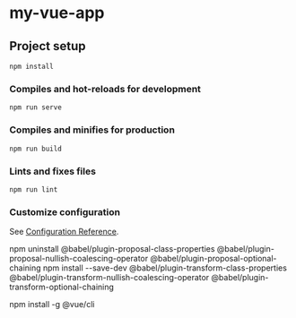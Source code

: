 # my-vue-app

## Project setup
```
npm install
```

### Compiles and hot-reloads for development
```
npm run serve
```

### Compiles and minifies for production
```
npm run build
```

### Lints and fixes files
```
npm run lint
```

### Customize configuration
See [Configuration Reference](https://cli.vuejs.org/config/).


npm uninstall @babel/plugin-proposal-class-properties @babel/plugin-proposal-nullish-coalescing-operator @babel/plugin-proposal-optional-chaining
npm install --save-dev @babel/plugin-transform-class-properties @babel/plugin-transform-nullish-coalescing-operator @babel/plugin-transform-optional-chaining


npm install -g @vue/cli
